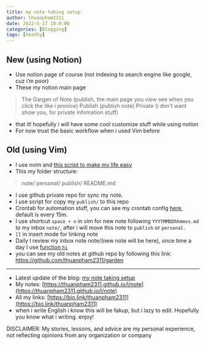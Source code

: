 ```yaml
---
title: my note-taking setup
author: thuanpham2311
date: 2022-5-17 10:0:00
categories: [Blogging]
tags: [heathy]
---
```


## New (using Notion)

- Use notion page of course (not indexing to search engine like google, cuz i’m poor)
- These my notion main page

> The Gargen of Note (publish, the main page you view see when you click the like i provice)
> Publish (publish note)
> Private (i don’t want show you, for private infomation stuff)

- that it! hopefully i will have some cool customize stuff while using notion
- For now trust the basic workflow when i used Vim before

## Old (using Vim)

- I use nvim and [this script to make my life easy](https://github.com/thuanpham2311/vim-zet)
- This my folder structure:
    
> note/
> personal/
> publish/
> README.md

- I use github private repo for sync my note.
- I use script for copy my `publish/` to this repo
- Crontab for automation stuff, you can see my crontab config [here](https://github.com/thuanpham2311/dotfiles/search?q=crontab), default is every 15m.
- I use shortcut `space + n` in vim for new note following `YYYYMMDDhhmmss.md` to my inbox `note/`, after i will move this note to `publish` or `personal`.
- `[[` in insert mode for linking note
- Daily I review my inbox note note/(new note will be here), once time a day I use [function `hi`](https://github.com/thuanpham2311/dotfiles/blob/7c82f0f8f6565d343731fe9977792f67370ae7a6/zsh/zshrc#L180)
- you can see my old notes at github repo by following this link: https://github.com/thuanpham2311/garden

---

- Latest update of the blog: [my note taking setup](https://thuanpham2311.notion.site/my-note-taking-setup-4a53b98c657f4977a4109d4c523bbdd4)
- My notes: [https://thuanpham2311.github.io/l/note](https://thuanpham2311.github.io/l/note)
- All my links: [https://bio.link/thuanpham2311](https://bio.link/thuanpham2311)
- when i write English i know this will be fakup, but i lazy to edit. Hopefully you know what i writing. enjoy!

DISCLAIMER:
My stories, lessons, and advice are my personal experience, not reflecting opinions from any organization or company
